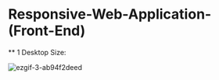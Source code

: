 # Responsive-Web-Application-(Front-End)

** 1 Desktop Size:

![ezgif-3-ab94f2deed](https://github.com/Yassine-Karimi/Responsive-Web-Application--Front-End-/assets/66490404/3cb00848-9b80-4f19-9dba-a044acdc0027)
